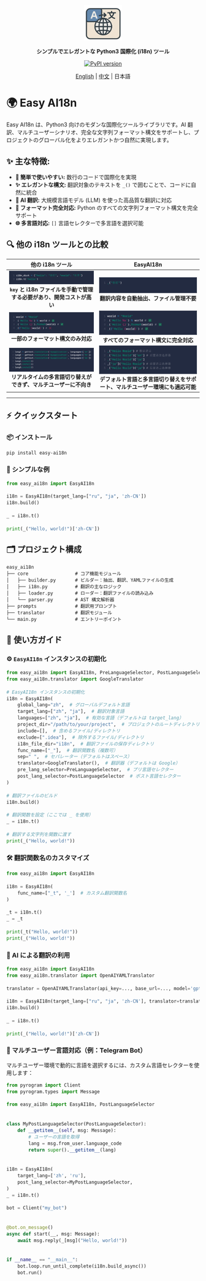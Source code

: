 <div align="center">

<a href="https://github.com/z-mio/easy-ai18n">
    <img src="image/logo.png" width="100" alt="icon">
</a>

**シンプルでエレガントな Python3 国際化 (i18n) ツール**

[![PyPI version](https://badge.fury.io/py/easy-ai18n.svg)](https://badge.fury.io/py/easy-ai18n)

[English](https://github.com/z-mio/easy-ai18n) | [中文](./README.zh.md) | 日本語

</div>

# 🌍 Easy AI18n

Easy AI18n は、Python3 向けのモダンな国際化ツールライブラリです。AI 翻訳、マルチユーザーシナリオ、完全な文字列フォーマット構文をサポートし、プロジェクトのグローバル化をよりエレガントかつ自然に実現します。

## ✨ 主な特徴:

- **🚀 簡単で使いやすい:** 数行のコードで国際化を実現
- **✨ エレガントな構文:** 翻訳対象のテキストを `_()` で囲むことで、コードに自然に統合
- **🤖 AI 翻訳:** 大規模言語モデル (LLM) を使った高品質な翻訳に対応
- **📝 フォーマット完全対応:** Python のすべての文字列フォーマット構文を完全サポート
- **🌐 多言語対応:** `[]` 言語セレクターで多言語を選択可能

## 🔍 他の i18n ツールとの比較

|                           他の i18n ツール                            |                           EasyAI18n                           |
|:----------------------------------------------------------------:|:-------------------------------------------------------------:|
| ![](image/1.png)<br/>**`key` と i18n ファイルを手動で管理する必要があり、開発コストが高い** |          ![](image/2.png)<br/>**翻訳内容を自動抽出、ファイル管理不要**          |
|             ![](image/3.png)<br/>**一部のフォーマット構文のみ対応**             |          ![](image/4.png)<br/>**すべてのフォーマット構文に完全対応**           |
|     ![](image/5.png)<br/>**リアルタイムの多言語切り替えができず、マルチユーザーに不向き**      | ![](image/6.png)<br/>**デフォルト言語と多言語切り替えをサポート、マルチユーザー環境にも適応可能** |

---

## ⚡ クイックスタート

### 📦 インストール

```shell
pip install easy-ai18n
```

### 🧪 シンプルな例

```python
from easy_ai18n import EasyAI18n

i18n = EasyAI18n(target_lang=["ru", "ja", 'zh-CN'])
i18n.build()

_ = i18n.t()

print(_("Hello, world!")['zh-CN'])
```

## 🗂️ プロジェクト構成

```
easy_ai18n
├── core                 # コア機能モジュール
│   ├── builder.py       # ビルダー：抽出、翻訳、YAMLファイルの生成
│   ├── i18n.py          # 翻訳の主なロジック
│   ├── loader.py        # ローダー：翻訳ファイルの読み込み
│   └── parser.py        # AST 構文解析器
├── prompts              # 翻訳用プロンプト
├── translator           # 翻訳モジュール
└── main.py              # エントリーポイント
```

## 📘 使い方ガイド

### ⚙️ `EasyAI18n` インスタンスの初期化

```python
from easy_ai18n import EasyAI18n, PreLanguageSelector, PostLanguageSelector
from easy_ai18n.translator import GoogleTranslator

# EasyAI18n インスタンスの初期化
i18n = EasyAI18n(
    global_lang="zh",  # グローバルデフォルト言語
    target_lang=["zh", "ja"],  # 翻訳対象言語
    languages=["zh", "ja"],  # 有効な言語（デフォルトは target_lang）
    project_dir="/path/to/your/project",  # プロジェクトのルートディレクトリ
    include=[],  # 含めるファイル/ディレクトリ
    exclude=[".idea"],  # 除外するファイル/ディレクトリ
    i18n_file_dir="i18n",  # 翻訳ファイルの保存ディレクトリ
    func_name=["_"],  # 翻訳関数名（複数可）
    sep=" ",  # セパレーター（デフォルトはスペース）
    translator=GoogleTranslator(),  # 翻訳器（デフォルトは Google）
    pre_lang_selector=PreLanguageSelector,  # プリ言語セレクター
    post_lang_selector=PostLanguageSelector  # ポスト言語セレクター
)

# 翻訳ファイルのビルド
i18n.build()

# 翻訳関数を設定（ここでは _ を使用）
_ = i18n.t()

# 翻訳する文字列を関数に渡す
print(_("Hello, world!"))
```

### 🛠️ 翻訳関数名のカスタマイズ

```python
from easy_ai18n import EasyAI18n

i18n = EasyAI18n(
    func_name=["_t", '_']  # カスタム翻訳関数名
)

_t = i18n.t()
_ = _t

print(_t("Hello, world!"))
print(_("Hello, world!"))
```

### 🤖 AI による翻訳の利用

```python
from easy_ai18n import EasyAI18n
from easy_ai18n.translator import OpenAIYAMLTranslator

translator = OpenAIYAMLTranslator(api_key=..., base_url=..., model='gpt-4o-mini')

i18n = EasyAI18n(target_lang=["ru", "ja", 'zh-CN'], translator=translator)
i18n.build()

_ = i18n.t()

print(_("Hello, world!")['zh-CN'])
```

### 👥 マルチユーザー言語対応（例：Telegram Bot）

マルチユーザー環境で動的に言語を選択するには、カスタム言語セレクターを使用します：

```python
from pyrogram import Client
from pyrogram.types import Message

from easy_ai18n import EasyAI18n, PostLanguageSelector


class MyPostLanguageSelector(PostLanguageSelector):
    def __getitem__(self, msg: Message):
        # ユーザーの言語を取得
        lang = msg.from_user.language_code
        return super().__getitem__(lang)


i18n = EasyAI18n(
    target_lang=['zh', 'ru'],
    post_lang_selector=MyPostLanguageSelector,
)
_ = i18n.t()

bot = Client("my_bot")


@bot.on_message()
async def start(__, msg: Message):
    await msg.reply(_[msg]("Hello, world!"))


if __name__ == "__main__":
    bot.loop.run_until_complete(i18n.build_async())
    bot.run()
```

